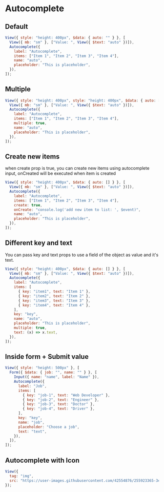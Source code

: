 # Autocomplete

## Default

```js
View({ style: "height: 400px", $data: { auto: "" } }, [
  View({ mb: "sm" }, ["Value: ", View({ $text: "auto" })]),
  Autocomplete({
    label: "Autocomplete",
    items: ["Item 1", "Item 2", "Item 3", "Item 4"],
    name: "auto",
    placeholder: "This is placeholder",
  }),
]);
```

## Multiple

```js
View({ style: "height: 400px", style: "height: 400px", $data: { auto: [] } }, [
  View({ mb: "sm" }, ["Value: ", View({ $text: "auto" })]),
  Autocomplete({
    label: "Autocomplete",
    items: ["Item 1", "Item 2", "Item 3", "Item 4"],
    multiple: true,
    name: "auto",
    placeholder: "This is placeholder",
  }),
]);
```

## Create new items

when create prop is true, you can create new items using autocomplete input, onCreated will be executed when item is created

```js
View({ style: "height: 400px", $data: { auto: [] } }, [
  View({ mb: "sm" }, ["Value: ", View({ $text: "auto" })]),
  Autocomplete({
    label: "Autocomplete",
    items: ["Item 1", "Item 2", "Item 3", "Item 4"],
    create: true,
    onCreate: "console.log('add new item to list: ', $event)",
    name: "auto",
    placeholder: "This is placeholder",
  }),
]);
```

## Different key and text

You can pass key and text props to use a field of the object as value and it's text.

```js
View({ style: "height: 400px", $data: { auto: [] } }, [
  View({ mb: "sm" }, ["Value: ", View({ $text: "auto" })]),
  Autocomplete({
    label: "Autocomplete",
    items: [
      { key: "item1", text: "Item 1" },
      { key: "item2", text: "Item 2" },
      { key: "item3", text: "Item 3" },
      { key: "item4", text: "Item 4" },
    ],
    key: "key",
    name: "auto",
    placeholder: "This is placeholder",
    multiple: true,
    text: (x) => x.text,
  }),
]);
```

## Inside form + Submit value

```js
View({ style: "height: 500px" }, [
  Form({ $data: { job: "", name: "" } }, [
    Input({ name: "name", label: "Name" }),
    Autocomplete({
      label: "Job",
      items: [
        { key: "job-1", text: "Web Developer" },
        { key: "job-2", text: "Engineer" },
        { key: "job-3", text: "Doctor" },
        { key: "job-4", text: "Driver" },
      ],
      key: "key",
      name: "job",
      placeholder: "Choose a job",
      text: "text",
    }),
  ]),
]);
```

## Autocomplete with Icon

```js
View({
  tag: "img",
  src: "https://user-images.githubusercontent.com/42554876/255923365-3e55edc1-1d67-4633-bdea-03d71537a378.png",
});
```
